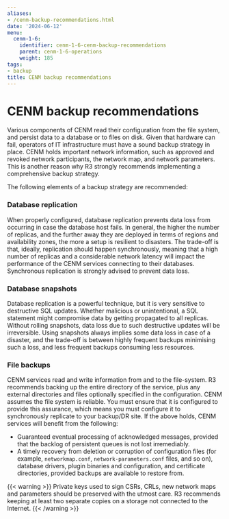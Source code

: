 ```yaml
---
aliases:
- /cenm-backup-recommendations.html
date: '2024-06-12'
menu:
  cenm-1-6:
    identifier: cenm-1-6-cenm-backup-recommendations
    parent: cenm-1-6-operations
    weight: 185
tags:
- backup
title: CENM backup recommendations
---
```


# CENM backup recommendations

Various components of CENM read their configuration from the file system, and persist data to a database or to files on disk.
Given that hardware can fail, operators of IT infrastructure must have a sound backup strategy in place. CENM holds important network information, such as approved and revoked network participants, the network map, and network parameters. This is another reason why R3 strongly recommends implementing a comprehensive backup strategy.

The following elements of a backup strategy are recommended:


### Database replication

When properly configured, database replication prevents data loss from occurring in case the database host fails.
In general, the higher the number of replicas, and the further away they are deployed in terms of regions and availability zones, the more a setup is resilient to disasters.
The trade-off is that, ideally, replication should happen synchronously, meaning that a high number of replicas and a considerable network latency will impact the performance of the CENM services connecting to their databases.
Synchronous replication is strongly advised to prevent data loss.


### Database snapshots

Database replication is a powerful technique, but it is very sensitive to destructive SQL updates. Whether malicious or unintentional, a SQL statement might compromise data by getting propagated to all replicas.
Without rolling snapshots, data loss due to such destructive updates will be irreversible.
Using snapshots always implies some data loss in case of a disaster, and the trade-off is between highly frequent backups minimising such a loss, and less frequent backups consuming less resources.


### File backups

CENM services read and write information from and to the file-system. R3 recommends backing up the entire directory of the service, plus any external directories and files optionally specified in the configuration.
CENM assumes the file system is reliable. You must ensure that it is configured to provide this assurance, which means you must configure it to synchronously replicate to your backup/DR site.
If the above holds, CENM services will benefit from the following:

* Guaranteed eventual processing of acknowledged messages, provided that the backlog of persistent queues is not lost irremediably.
* A timely recovery from deletion or corruption of configuration files (for example, `networkmap.conf`, `network-parameters.conf` files, and so on), database drivers, plugin binaries and configuration, and certificate directories, provided backups are available to restore from.

{{< warning >}}
Private keys used to sign CSRs, CRLs, new network maps and parameters should be preserved with the utmost care. R3 recommends keeping at least two separate copies on a storage not connected to the Internet.
{{< /warning >}}
